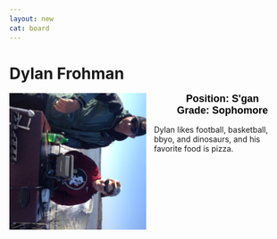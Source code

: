 ```yaml
---
layout: new
cat: board
---
```


<style>

h2 {
font-size: 18px;
color: Black;
font-family: Arial;
text-align: center;
}

div.maintext {
    -webkit-column-count: 2;
    -moz-column-count: 2;
    column-count: 2;
    margin: auto;
}

img {
    -webkit-column-span: 1;
    column-span: 1;
    -ms-transform: rotate(90deg);
    -webkit-transform: rotate(90deg);
    transform: rotate(90deg);
    display: block;
    margin: inherit;
    }

p {
    -webkit-column-span: 1;
    column-span: 1;

  }
h2 {
    -webkit-column-span: 1;
    column-span: 1;

  }
</style>

# Dylan Frohman

<div class="maintext" style="max-width:540px;">
<img style="margin:auto; display:block; max-width:100%; max-height:100%" src="Dylan.jpg">
<h2> Position: S'gan <br>
Grade: Sophomore </h2>
<p style="max-width: 235px;">Dylan likes football, basketball, bbyo, and dinosaurs, and his favorite food is pizza.</p>
</div>
